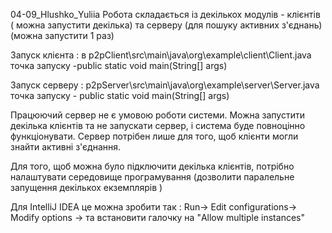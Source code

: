  04-09_Hlushko_Yuliia
Робота складається із декількох модулів - клієнтів ( можна запустити декілька) 
та серверу (для пошуку активних з'єднань)(можна запустити 1 раз)

Запуск клієнта : 
        в p2pClient\src\main\java\org\example\client\Client.java
          точка запуску -public static void main(String[] args)

Запуск серверу : 
        p2pServer\src\main\java\org\example\server\Server.java
            точка запуску - public static void main(String[] args) 

Працюючий сервер не є умовою роботи системи. Можна запустити декілька 
клієнтів та не запускати сервер, і система буде повноцінно функціонувати.
Сервер потрібен лише для того, щоб клієнти могли знайти активні з'єднання. 

Для того, щоб можна було підключити декілька клієнтів, потрібно налаштувати середовище 
програмування (дозволити паралельне запущення декількох екземплярів )

Для IntelliJ IDEA  це можна зробити так : Run-> Edit configurations->
                              Modify options ->   та встановити галочку на "Allow multiple instances"

